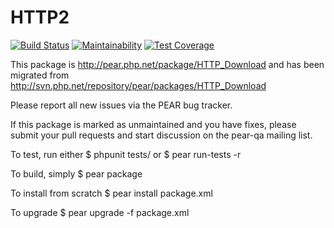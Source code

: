 # HTTP2 

[![Build Status](https://travis-ci.org/pluf/http2.svg?branch=master)](https://travis-ci.org/pluf/http2)
[![Maintainability](https://api.codeclimate.com/v1/badges/513f356bdf26065cc009/maintainability)](https://codeclimate.com/github/pluf/http2/maintainability)
[![Test Coverage](https://api.codeclimate.com/v1/badges/513f356bdf26065cc009/test_coverage)](https://codeclimate.com/github/pluf/http2/test_coverage)

This package is http://pear.php.net/package/HTTP_Download and has been migrated from http://svn.php.net/repository/pear/packages/HTTP_Download

Please report all new issues via the PEAR bug tracker.

If this package is marked as unmaintained and you have fixes, please submit your pull requests and start discussion on the pear-qa mailing list.

To test, run either
$ phpunit tests/
  or
$ pear run-tests -r

To build, simply
$ pear package

To install from scratch
$ pear install package.xml

To upgrade
$ pear upgrade -f package.xml
